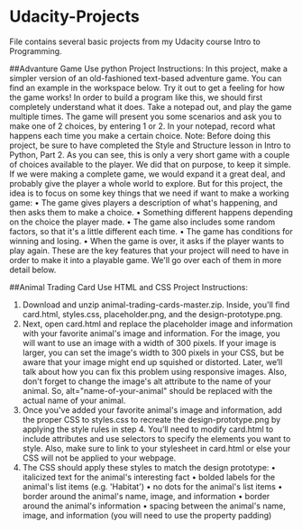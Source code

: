 # Udacity-Projects
File contains several basic projects from my Udacity course Intro to Programming.

##Advanture Game
Use python
Project Instructions:
In this project, make a simpler version of an old-fashioned text-based adventure game. You can find an example in the workspace below. Try it out to get a feeling for how the game works!
In order to build a program like this, we should first completely understand what it does. Take a notepad out, and play the game multiple times. The game will present you some scenarios and ask you to make one of 2 choices, by entering 1 or 2. In your notepad, record what happens each time you make a certain choice.
Note: Before doing this project, be sure to have completed the Style and Structure lesson in Intro to Python, Part 2.
As you can see, this is only a very short game with a couple of choices available to the player. We did that on purpose, to keep it simple. If we were making a complete game, we would expand it a great deal, and probably give the player a whole world to explore. But for this project, the idea is to focus on some key things that we need if want to make a working game:
  •	The game gives players a description of what's happening, and then asks them to make a choice.
  •	Something different happens depending on the choice the player made.
  •	The game also includes some random factors, so that it's a little different each time.
  •	The game has conditions for winning and losing.
  •	When the game is over, it asks if the player wants to play again.
These are the key features that your project will need to have in order to make it into a playable game. We'll go over each of them in more detail below.

##Animal Trading Card
Use HTML and CSS
Project Instructions:
1.	Download and unzip animal-trading-cards-master.zip. Inside, you'll find card.html, styles.css, placeholder.png, and the design-prototype.png.
2.	Next, open card.html and replace the placeholder image and information with your favorite animal's image and information. For the image, you will want to use an image with a width of 300 pixels. If your image is larger, you can set the image's width to 300 pixels in your CSS, but be aware that your image might end up squished or distorted. Later, we’ll talk about how you can fix this problem using responsive images. Also, don't forget to change the image's alt attribute to the name of your animal. So, alt="name-of-your-animal" should be replaced with the actual name of your animal.
3.	Once you've added your favorite animal's image and information, add the proper CSS to styles.css to recreate the design-prototype.png by applying the style rules in step 4. You’ll need to modify card.html to include attributes and use selectors to specify the elements you want to style. Also, make sure to link to your stylesheet in card.html or else your CSS will not be applied to your webpage.
4.	The CSS should apply these styles to match the design prototype:
  •	italicized text for the animal's interesting fact
  •	bolded labels for the animal's list items (e.g. 'Habitat')
  •	no dots for the animal's list items
  •	border around the animal's name, image, and information
  •	border around the animal's information
  •	spacing between the animal's name, image, and information (you will need to use the property padding)

